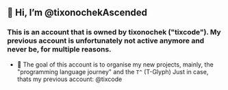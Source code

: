 ## 👋 Hi, I’m @tixonochekAscended
### This is an account that is owned by tixonochek ("tixcode"). My previous account is unfortunately not active anymore and never be, for multiple reasons. 
- 🎯 The goal of this account is to organise my new projects, mainly, the "programming language journey" and the `T^` (T-Glyph)
Just in case, thats my previous account: @tixcode
<!---
tixonochekAscended/tixonochekAscended is a ✨ special ✨ repository because its `README.md` (this file) appears on your GitHub profile.
You can click the Preview link to take a look at your changes.
--->
